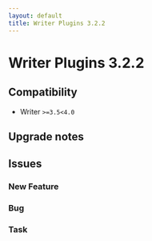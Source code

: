 ```yaml
---
layout: default
title: Writer Plugins 3.2.2
---
```

<div class="jumbotron">
    <h1>Writer Plugins 3.2.2</h1>    
    <h2>Compatibility</h2>
    <ul>
        <li>Writer <code>&gt;=3.5</code><code>&lt;4.0</code></li>
    </ul>
</div>




## Upgrade notes  
         



## Issues  


### New Feature 



### Bug 



### Task 


